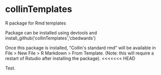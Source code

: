 # collinTemplates
R package for Rmd templates

Package can be installed using devtools and
install_github('collinTemplates','cbedwards')

Once this package is installed, "Collin's standard rmd" will be available in File > New File > R Markdown > From Template. (Note: this will require a restart of Rstudio after installing the package). 
<<<<<<< HEAD

Test.
